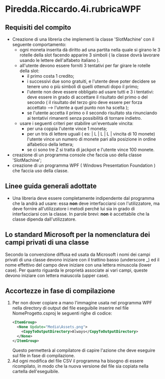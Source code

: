 # Piredda.Riccardo.4i.rubricaWPF

## Requisiti del compito
* Creazione di una libreria che implementi la classe 'SlotMachine' con il seguente comportamento:
  * ogni moneta inserita dà diritto ad una partita nella quale si girano le 3 rotelle della slot facendo apparire 3 simboli ( la classe dovrà lavorare usando le lettere dell'alfabeto italiano ).
  * all'utente devono essere forniti 3 tentativi per far girare le rotelle della slot: 
    * il primo costa 1 credito;
    * i successivi due sono gratuiti, e l'utente deve poter decidere se tenere uno o più simboli di quelli ottenuti dopo il primo;
    * l'utente non deve essere obbligato ad usare tutti e 3 i tentativi: deve essere in grado di accettare il risultato del primo o del secondo ( il risultato del terzo giro deve essere per forza accettato --> l'utente a quel punto non ha scelta );
    * se l'utente accetta il primo o il secondo risultato sta rinunciando ai tentativi rimanenti senza possibilità di tornare indietro.
  * usare i seguenti criteri per stabilire un'eventuale vincita:
    * per una coppia l'utente vince 1 moneta;
    * per un tris di lettere uguali ( es: | L | L | L | vincita di 10 monete) l'utente vince un numero di monete pari alla posizione in ordine alfabetico della lettera;
    * se ci sono tre Z si tratta di jackpot e l'utente vince 100 monete.
* creazione di un programma console che faccia uso della classe 'SlotMachine';
* creazione di un programma WPF ( Windows Presentation Foundation ) che faccia uso della classe.

## Linee guida generali adottate
* Una libreria deve essere completamente indipendente dal programma che la andrà ad usare: essa **non** deve interfacciarsi con l'utilizzatore, ma deve fornire all'utilizzatore i metodi perché lui sia in grado di interfacciarsi con la classe. In parole brevi: **non** è accettabile che la classe dipenda dall'utilizzatore.

## Lo standard Microsoft per la nomenclatura dei campi privati di una classe
Secondo la convenzione diffusa ed usata da Microsoft i nomi dei campi privati di una classe devono iniziare con il trattino basso (underscore _) ed il nome effettivo del campo deve iniziare con una lettera minuscola (lower case).
Per quanto riguarda le proprietà associate ai vari campi, queste devono iniziare con lettera maiuscola (upper case).

## Accortezze in fase di compilazione
1) Per non dover copiare a mano l'immagine usata nel programma WPF nella directory di output del file eseguibile inserire nel file NomeProgetto.csproj le seguenti righe di codice:
    ```XML
    <ItemGroup>
      <None Update="Media\Assets.png">
        <CopyToOutputDirectory>Always</CopyToOutputDirectory>
      </None>
    </ItemGroup>
    ```
    Questo permetterà al compilatore di capire l'azione che deve eseguire sul file in fase di compilazione.
2) Ad ogni modifica del file CSV il programma ha bisogno di essere ricompilato, in modo che la nuova versione del file sia copiata nella cartella dell'eseguibile.